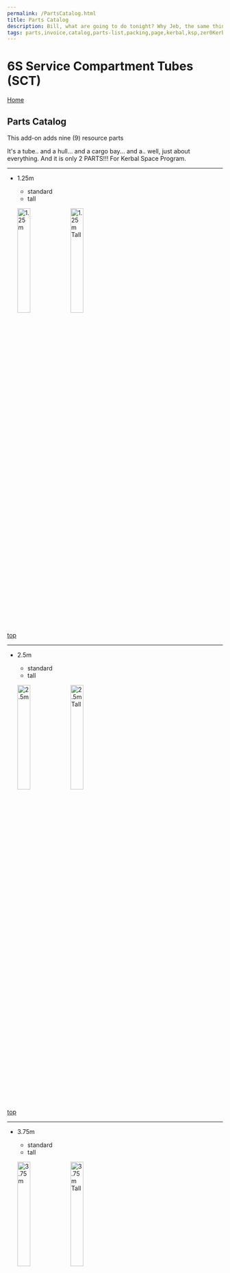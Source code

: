 ```yaml
---
permalink: /PartsCatalog.html
title: Parts Catalog
description: Bill, what are going to do tonight? Why Jeb, the same thing we do every night, Take over the world!
tags: parts,invoice,catalog,parts-list,packing,page,kerbal,ksp,zer0Kerbal,zedK
---
```


<!-- PartsCatalog.md v1.1.4.0
6S Service Compartment Tubes (SCT)
created: 01 Feb 2022
updated: 15 May 2022 -->

<script src="https://kit.fontawesome.com/0ea5493613.js" crossorigin="anonymous"></script>
<i class="fa-solid fa-explosion fa-beat-fade fa-3x" style="--fa-beat-fade-opacity: 0.1; --fa-beat-fade-scale: 1.25;color: #FF7E03" ></i>

# 6S Service Compartment Tubes (SCT)

[Home](./index.md)

## Parts Catalog

This add-on adds nine (9) resource parts

It's a tube.. and a hull... and a cargo bay... and a.. well, just about everything. And it is only 2 PARTS!!! For Kerbal Space Program.

---

* 1.25m
  * standard
  * tall

  <img src="https://raw.githubusercontent.com/zer0Kerbal/ServiceCompartmentTubes/master/docs/%40thumbs//sct-sercom-1m_icon.png"  alt="1.25m" width="25%" height="25%" /> <img src="https://raw.githubusercontent.com/zer0Kerbal/ServiceCompartmentTubes/master/docs/%40thumbs//sct-sercom-1mT_icon.png" alt="1.25m Tall" width="25%" height="25%" />

[top](#parts-catalog)

---

* 2.5m
  * standard
  * tall

  <img src="https://raw.githubusercontent.com/zer0Kerbal/ServiceCompartmentTubes/master/docs/%40thumbs/sct-sercom-2m_icon.png" alt="2.5m" width="25%" height="25%" /> <img src="https://raw.githubusercontent.com/zer0Kerbal/ServiceCompartmentTubes/master/docs/%40thumbs/sct-sercom-2mT_icon.png" alt="2.5m Tall" width="25%" height="25%" /> 

[top](#parts-catalog)

---

* 3.75m
  * standard
  * tall

  <img src="https://raw.githubusercontent.com/zer0Kerbal/ServiceCompartmentTubes/master/docs/%40thumbs//sct-sercom-3m_icon.png" alt="3.75m" width="25%" height="25%" /> <img src="https://raw.githubusercontent.com/zer0Kerbal/ServiceCompartmentTubes/master/docs/%40thumbs//sct-sercom-3mT_icon.png" alt="3.75m Tall" width="25%" height="25%" />

<!-- this file CC BY-ND 4.0 by zer0Kerbal -->